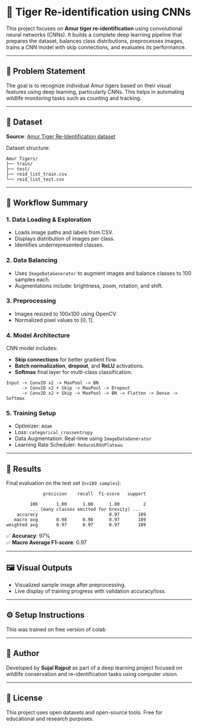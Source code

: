 # 🐯 Tiger Re-identification using CNNs

This project focuses on **Amur tiger re-identification** using convolutional neural networks (CNNs). It builds a complete deep learning pipeline that prepares the dataset, balances class distributions, preprocesses images, trains a CNN model with skip connections, and evaluates its performance.

---

## 🧠 Problem Statement

The goal is to recognize individual Amur tigers based on their visual features using deep learning, particularly CNNs. This helps in automating wildlife monitoring tasks such as counting and tracking.

---

## 📁 Dataset

**Source**: [Amur Tiger Re-Identification dataset](https://www.kaggle.com/datasets/quadeer15sh/amur-tiger-reidentification)

Dataset structure:
```
Amur Tigers/
├── train/
├── test/
├── reid_list_train.csv
└── reid_list_test.csv
```

---

## 🧪 Workflow Summary

### 1. Data Loading & Exploration
- Loads image paths and labels from CSV.
- Displays distribution of images per class.
- Identifies underrepresented classes.

### 2. Data Balancing
- Uses `ImageDataGenerator` to augment images and balance classes to 100 samples each.
- Augmentations include: brightness, zoom, rotation, and shift.

### 3. Preprocessing
- Images resized to 100x100 using OpenCV.
- Normalized pixel values to [0, 1].

### 4. Model Architecture

CNN model includes:
- **Skip connections** for better gradient flow.
- **Batch normalization**, **dropout**, and **ReLU** activations.
- **Softmax** final layer for multi-class classification.

```
Input -> Conv2D x2 -> MaxPool -> BN
      -> Conv2D x2 + Skip -> MaxPool -> Dropout
      -> Conv2D x2 + Skip -> MaxPool -> BN -> Flatten -> Dense -> Softmax
```

### 5. Training Setup
- Optimizer: `Adam`
- Loss: `categorical_crossentropy`
- Data Augmentation: Real-time using `ImageDataGenerator`
- Learning Rate Scheduler: `ReduceLROnPlateau`

---

## 🎯 Results

Final evaluation on the test set (`n=189 samples`):

```text
              precision    recall  f1-score   support

         106       1.00      1.00      1.00         2
         ... (many classes omitted for brevity) ...
    accuracy                           0.97       189
   macro avg       0.98      0.98      0.97       189
weighted avg       0.97      0.97      0.97       189
```

✅ **Accuracy**: 97%  
✅ **Macro Average F1-score**: 0.97

---

## 🖼 Visual Outputs

- Visualized sample image after preprocessing.
- Live display of training progress with validation accuracy/loss.

---

## ⚙️ Setup Instructions
This was trained on free version of colab



---


## 👤 Author

Developed by **Sujal Rajput** as part of a deep learning project focused on wildlife conservation and re-identification tasks using computer vision.

---

## 🧾 License

This project uses open datasets and open-source tools. Free for educational and research purposes.

